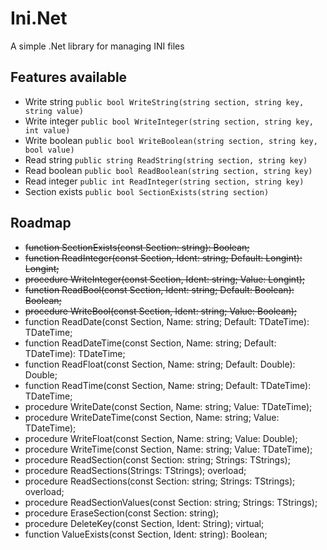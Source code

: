 Ini.Net
=======

A simple .Net library for managing INI files

## Features available

  * Write string `public bool WriteString(string section, string key, string value)`
  * Write integer `public bool WriteInteger(string section, string key, int value)`
  * Write boolean `public bool WriteBoolean(string section, string key, bool value)`
  * Read string `public string ReadString(string section, string key)`
  * Read boolean `public bool ReadBoolean(string section, string key)`
  * Read integer `public int ReadInteger(string section, string key)`
  * Section exists `public bool SectionExists(string section)`
  
  


## Roadmap
    
  - ~~function SectionExists(const Section: string): Boolean;~~
  - ~~function ReadInteger(const Section, Ident: string; Default: Longint): Longint;~~
  - ~~procedure WriteInteger(const Section, Ident: string; Value: Longint);~~
  - ~~function ReadBool(const Section, Ident: string; Default: Boolean): Boolean;~~
  - ~~procedure WriteBool(const Section, Ident: string; Value: Boolean);~~
  - function ReadDate(const Section, Name: string; Default: TDateTime): TDateTime; 
  - function ReadDateTime(const Section, Name: string; Default: TDateTime): TDateTime;
  - function ReadFloat(const Section, Name: string; Default: Double): Double; 
  - function ReadTime(const Section, Name: string; Default: TDateTime): TDateTime;
  - procedure WriteDate(const Section, Name: string; Value: TDateTime); 
  - procedure WriteDateTime(const Section, Name: string; Value: TDateTime);
  - procedure WriteFloat(const Section, Name: string; Value: Double);
  - procedure WriteTime(const Section, Name: string; Value: TDateTime);
  - procedure ReadSection(const Section: string; Strings: TStrings);
  - procedure ReadSections(Strings: TStrings); overload;
  - procedure ReadSections(const Section: string; Strings: TStrings); overload;
  - procedure ReadSectionValues(const Section: string; Strings: TStrings);
  - procedure EraseSection(const Section: string);
  - procedure DeleteKey(const Section, Ident: String); virtual;
  - function ValueExists(const Section, Ident: string): Boolean;
